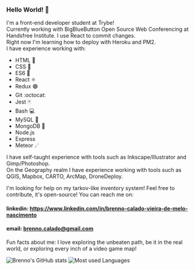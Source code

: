 ### Hello World! 👋

I'm a front-end developer student at Trybe!  
Currently working with BigBlueButton Open Source Web Conferencing at Handsfree Institute. I use React to commit changes.  
Right now I'm learning how to deploy with Heroku and PM2.  
I have experience working with:
  * HTML :orange_book:
  * CSS :blue_book:
  * ES6 :ledger:
  * React ⚛️
  * Redux 🟣
  * Git :octocat:
  * Jest 🃏
  * Bash 💻
  * MySQL 🐬
  * MongoDB 🍃
  * Node.js
  * Express
  * Meteor ☄

I have self-taught experience with tools such as Inkscape/Illustrator and Gimp/Photoshop.  
On the Geography realm I have experience working with tools such as QGIS, Mapbox, CARTO, ArcMap, DroneDeploy.

I'm looking for help on my tarkov-like inventory system! Feel free to contribute, it's open-source!
You can reach me on:
#### linkedin: https://www.linkedin.com/in/brenno-calado-vieira-de-melo-nascimento
#### email: brenno.calado@gmail.com

Fun facts about me: I love exploring the unbeaten path, be it in the real world, or exploring every inch of a video game map!
<!--
**brenno-calado/brenno-calado** is a ✨ _special_ ✨ repository because its `README.md` (this file) appears on your GitHub profile.

Here are some ideas to get you started:

- 🔭 I’m currently working on ...
- 🌱 I’m currently learning ...
- 👯 I’m looking to collaborate on ...
- 🤔 I’m looking for help with ...
- 💬 Ask me about ...
- 📫 How to reach me: ...
- 😄 Pronouns: ...
- ⚡ Fun fact: ...
-->
![Brenno's GitHub stats](https://github-readme-stats.vercel.app/api?username=brenno-calado&show_icons=true&theme=tokyonight&count_private=true)
![Most used Languages](https://github-readme-stats.vercel.app/api/top-langs/?username=brenno-calado&layout=compact&theme=tokyonight)
